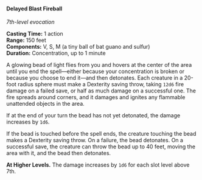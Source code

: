 #### Delayed Blast Fireball
<!-- TODO Check and tag this spell -->
<!-- markdownlint-disable-next-line no-emphasis-as-heading -->
_7th-level evocation_

**Casting Time:** 1 action \
**Range:** 150 feet \
**Components:** V, S, M (a tiny ball of bat guano and sulfur) \
**Duration:** Concentration, up to 1 minute

A glowing bead of light flies from you and hovers at the center of the area until you end the spell—either because your concentration is broken or because you choose to end it—and then detonates.
Each creature in a 20-foot radius sphere must make a Dexterity saving throw, taking `12d6` fire damage on a failed save, or half as much damage on a successful one.
The fire spreads around corners, and it damages and ignites any flammable unattended objects in the area.

If at the end of your turn the bead has not yet detonated, the damage increases by `1d6`.

If the bead is touched before the spell ends, the creature touching the bead makes a Dexterity saving throw.
On a failure, the bead detonates.
On a successful save, the creature can throw the bead up to 40 feet, moving the area with it, and the bead then detonates.

**At Higher Levels.**
The damage increases by `1d6` for each slot level above 7th.
